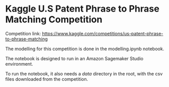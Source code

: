 # Kaggle U.S Patent Phrase to Phrase Matching Competition

Competition link: https://www.kaggle.com/competitions/us-patent-phrase-to-phrase-matching

The modelling for this competition is done in the modelling.ipynb notebook.

The notebook is designed to run in an Amazon Sagemaker Studio environment.

To run the notebook, it also needs a *data* directory in the root, with the csv files downloaded from the competition.
